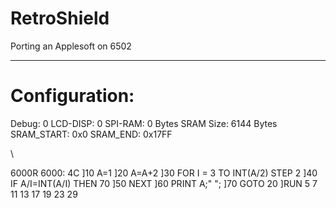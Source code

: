 # RetroShield

Porting an Applesoft on 6502

----------------------------------------------

Configuration:
==============
Debug:      0
LCD-DISP:   0
SPI-RAM:    0 Bytes
SRAM Size:  6144 Bytes
SRAM_START: 0x0
SRAM_END:   0x17FF

\

6000R
6000: 4C
]10 A=1
]20 A=A+2
]30 FOR I = 3 TO INT(A/2) STEP 2
]40 IF A/I=INT(A/I) THEN 70
]50 NEXT
]60 PRINT A;" ";
]70 GOTO 20
]RUN
5 7 11 13 17 19 23 29
